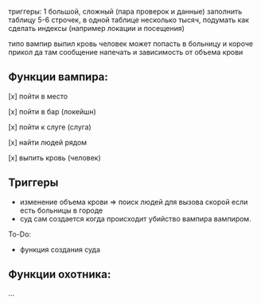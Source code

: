 триггеры: 1 большой, сложный (пара проверок и данные)
заполнить таблицу 5-6 строчек, в одной таблице несколько тысяч, подумать как сделать индексы (например локации и посещения)

типо вампир выпил кровь человек может попасть в больницу и короче прикол да там сообщение напечать и зависимость от объема крови

## Функции вампира:
[x] пойти в место

[x] пойти в бар (локейшн)

[x] пойти к слуге (слуга)

[x] найти людей рядом

[x] выпить кровь (человек)

## Триггеры
- изменение объема крови => поиск людей для вызова скорой если есть больницы в городе
- суд сам создается когда происходит убийство вампира вампиром.

To-Do:
- функция создания суда

## Функции охотника:
...
